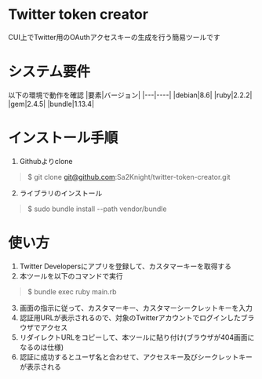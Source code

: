 # Twitter token creator
CUI上でTwitter用のOAuthアクセスキーの生成を行う簡易ツールです
# システム要件
以下の環境で動作を確認
|要素|バージョン|
|---|----|
|debian|8.6|
|ruby|2.2.2|
|gem|2.4.5|
|bundle|1.13.4|
# インストール手順
1. Githubよりclone
> $ git clone git@github.com:Sa2Knight/twitter-token-creator.git
2. ライブラリのインストール
> $ sudo bundle install --path vendor/bundle

# 使い方
1. Twitter Developersにアプリを登録して、カスタマーキーを取得する
2. 本ツールを以下のコマンドで実行
> $ bundle exec ruby main.rb
3. 画面の指示に従って、カスタマーキー、カスタマーシークレットキーを入力
4. 認証用URLが表示されるので、対象のTwitterアカウントでログインしたブラウザでアクセス
5. リダイレクトURLをコピーして、本ツールに貼り付け(ブラウザが404画面になるのは仕様)
6. 認証に成功するとユーザ名と合わせて、アクセスキー及びシークレットキーが表示される
